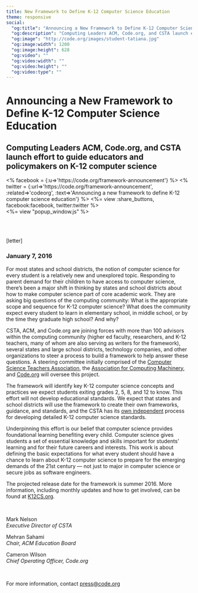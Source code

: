 ```yaml
---
title: New Framework to Define K-12 Computer Science Education
theme: responsive
social:
  "og:title": "Announcing a New Framework to Define K-12 Computer Science Education"
  "og:description": "Computing Leaders ACM, Code.org, and CSTA launch effort to guide educators and policymakers on K-12 computer science."
  "og:image": "http://code.org/images/student-tatiana.jpg"
  "og:image:width": 1200
  "og:image:height": 628
  "og:video": ""
  "og:video:width": ""
  "og:video:height": ""
  "og:video:type": ""
---
```


# Announcing a New Framework to Define K-12 Computer Science Education

## Computing Leaders ACM, Code.org, and CSTA launch effort to guide educators and policymakers on K-12 computer science


<div style="float: left;">
<% facebook = {:u=>'https://code.org/framework-announcement'} %>
<% twitter = {:url=>'https://code.org/framework-announcement', :related=>'codeorg', :text=>'Announcing a new framework to define K-12 computer science education'} %>
<%= view :share_buttons, facebook:facebook, twitter:twitter %>
</div>

<%= view "popup_window.js" %>

<br style="clear: both;">

<br />

[letter]

### January 7, 2016 

For most states and school districts, the notion of computer science for every student is a relatively new and unexplored topic. Responding to parent demand for their children to have access to computer science, there’s been a major shift in thinking by states and school districts about how to make computer science part of core academic work. They are asking big questions of the computing community: What is the appropriate scope and sequence for K-12 computer science? What does the community expect every student to learn in elementary school, in middle school, or by the time they graduate high school? And why?

CSTA, ACM, and Code.org are joining forces with more than 100 advisors within the computing community (higher ed faculty, researchers, and K-12 teachers, many of whom are also serving as writers for the framework), several states and large school districts, technology companies, and other organizations to steer a process to build a framework to help answer these questions. A steering committee initially comprised of the [Computer Science Teachers Association](https://csta.acm.org/), the [Association for Computing Machinery](https://www.acm.org/), and [Code.org](/) will oversee this project.

The framework will identify key K-12 computer science concepts and practices we expect students exiting grades 2, 5, 8, and 12 to know. This effort will not develop educational standards. We expect that states and school districts will use the framework to create their own frameworks, guidance, and standards, and the CSTA has its [own independent](https://csta.acm.org/Curriculum/sub/K12Standards.html) process for developing detailed K-12 computer science standards.

Underpinning this effort is our belief that computer science provides foundational learning benefiting every child. Computer science gives students a set of essential knowledge and skills important for students’ learning and for their future careers and interests. This work is about defining the basic expectations for what every student should have a chance to learn about K-12 computer science to prepare for the emerging demands of the 21st century — not just to major in computer science or secure jobs as software engineers.

The projected release date for the framework is summer 2016. More information, including monthly updates and how to get involved, can be found at [K12CS.org](http://k12cs.org/).

<br />

Mark Nelson<br />
*Executive Director of CSTA*

Mehran Sahami<br />
*Chair, ACM Education Board*

Cameron Wilson<br />
*Chief Operating Officer, Code.org*

<br />

For more information, contact <a href="mailto:press@code.org">press@code.org</a>
